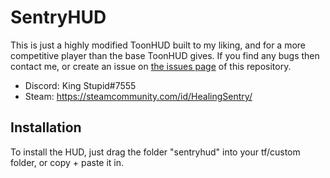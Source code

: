 # SentryHUD

This is just a highly modified ToonHUD built to my liking, and for a more competitive player than the base ToonHUD gives. If you find any bugs then contact me, or create an issue on [the issues page](https://github.com/BingBongBonky/SentryHud/issues) of this repository.

* Discord: King Stupid#7555
* Steam: https://steamcommunity.com/id/HealingSentry/

## Installation

To install the HUD, just drag the folder "sentryhud" into your tf/custom folder, or copy + paste it in.
